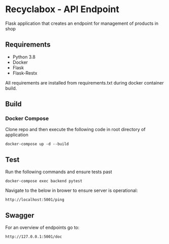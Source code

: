 # Recyclabox - API Endpoint
Flask application that creates an endpoint for management of products in shop

## Requirements
- Python 3.8
- Docker
- Flask
- Flask-Restx

All requirements are installed from requirements.txt during docker container build.

## Build
### Docker Compose
Clone repo and then execute the following code in root directory of application
```
docker-compose up -d --build
```

## Test
Run the following commands and ensure tests past
```
docker-compose exec backend pytest
```
Navigate to the below in brower to ensure server is operational:
```
http://localhost:5001/ping
```

## Swagger
For an overview of endpoints go to:
```
http://127.0.0.1:5001/doc
```
